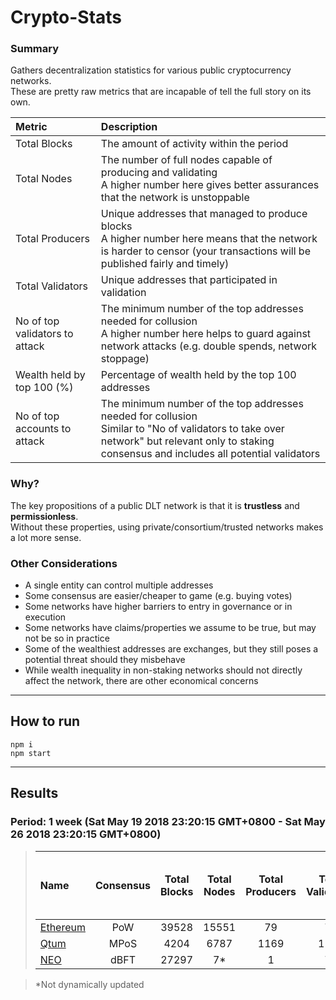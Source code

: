 # Crypto-Stats

### Summary
Gathers decentralization statistics for various public cryptocurrency networks.<br/>
These are pretty raw metrics that are incapable of tell the full story on its own.<br/>

|Metric|Description|
|:---|:---|
|Total Blocks|The amount of activity within the period|
|Total Nodes|The number of full nodes capable of producing and validating<br/>A higher number here gives better assurances that the network is unstoppable|
|Total Producers|Unique addresses that managed to produce blocks<br/>A higher number here means that the network is harder to censor (your transactions will be published fairly and timely)|
|Total Validators|Unique addresses that participated in validation|
|No of top validators to attack|The minimum number of the top addresses needed for collusion<br/>A higher number here helps to guard against network attacks (e.g. double spends, network stoppage)|
|Wealth held by top 100 (%)|Percentage of wealth held by the top 100 addresses|
|No of top accounts to attack|The minimum number of the top addresses needed for collusion<br/>Similar to "No of validators to take over network" but relevant only to staking consensus and includes all potential validators|

### Why?
The key propositions of a public DLT network is that it is **trustless** and **permissionless**.<br/>
Without these properties, using private/consortium/trusted networks makes a lot more sense.<br/>

### Other Considerations
- A single entity can control multiple addresses<br/>
- Some consensus are easier/cheaper to game (e.g. buying votes)<br/>
- Some networks have higher barriers to entry in governance or in execution<br/>
- Some networks have claims/properties we assume to be true, but may not be so in practice<br/>
- Some of the wealthiest addresses are exchanges, but they still poses a potential threat should they misbehave<br/>
- While wealth inequality in non-staking networks should not directly affect the network, there are other economical concerns<br/>

---
## How to run
`npm i`<br/>
`npm start`<br/>

---
## Results
### Period: 1 week (Sat May 19 2018 23:20:15 GMT+0800 - Sat May 26 2018 23:20:15 GMT+0800)

> |Name|Consensus|Total Blocks|Total Nodes|Total Producers|Total Validators|**No of top validators to attack**|Wealth held by top 100 (%)|**No of top accounts to attack**|
> |:---|:---:|:---:|:---:|:---:|:---:|:---:|:---:|:---:|
> |[Ethereum](results/ethereum.results.md)|PoW|39528|15551|79|79|**3**|34.535|**-**|
> |[Qtum](results/qtum.results.md)|MPoS|4204|6787|1169|1169|**66**|73.102|**24**|
> |[NEO](results/neo.results.md)|dBFT|27297|7*|1|7*|**3**|70.355|**1**|

> *Not dynamically updated
